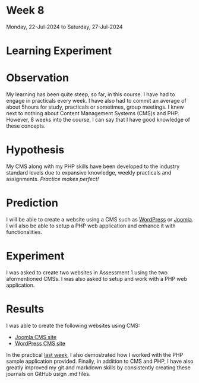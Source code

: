 # Week 8
Monday, 22-Jul-2024 to Saturday, 27-Jul-2024

# **Learning Experiment**

# Observation
My learning has been quite steep, so far, in this course.
I have had to engage in practicals every week. I have also had to commit an average of about 5hours for study, practicals or sometimes, group meetings.
I knew next to nothing about Content Management Systems (CMS)s and PHP. However, 8 weeks into the course, I can say that I have good knowledge of these concepts.

# Hypothesis
My CMS along with my PHP skills have been developed to the industry standard levels due to expansive knowledge, weekly practicals and assignments.
*Practice makes perfect!*

# Prediction
I will be able to create a website using a CMS such as [WordPress](https://wordpress.org/) or [Joomla](https://www.joomla.org/). I will also be able to setup a PHP web application and enhance it with functionalities.

# Experiment
I was asked to create two websites in Assessment 1 using the two aformentioned CMSs. I was also asked to setup and work with a PHP web application.

# Results
I was able to create the following websites using CMS:
* [Joomla CMS site](https://sfnstartup.cloudaccess.host/index.php)
* [WordPress CMS site](https://wordpresssfnstartup.cloudaccess.host/)

In the practical [last week](week7.md), I also demostrated how I worked with the PHP sample application provided. Finally, in addition to CMS and PHP, I have also greatly improved my git and markdown skills by consistently creating these journals on GitHub usign .md files.

